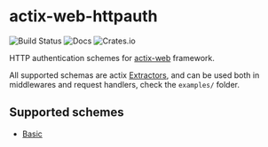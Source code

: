 # actix-web-httpauth

![Build Status](https://travis-ci.org/svartalf/actix-web-httpauth.svg?branch=master)
![Docs](https://docs.rs/actix-web-httpauth/badge.svg)
![Crates.io](https://img.shields.io/crates/v/actix-web-httpauth.svg)

HTTP authentication schemes for [actix-web](https://github.com/actix/actix-web) framework.

All supported schemas are actix [Extractors](https://docs.rs/actix-web/0.6.7/actix_web/trait.FromRequest.html),
and can be used both in middlewares and request handlers, check the `examples/` folder.

## Supported schemes

 * [Basic](https://tools.ietf.org/html/rfc7617)
